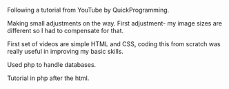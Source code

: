 Following a tutorial from YouTube by QuickProgramming.

Making small adjustments on the way.  First adjustment- my image sizes are different so I had to compensate for that.

First set of videos are simple HTML and CSS, coding this from scratch was really useful in improving my basic skills.

Used php to handle databases.

Tutorial in php after the html.
